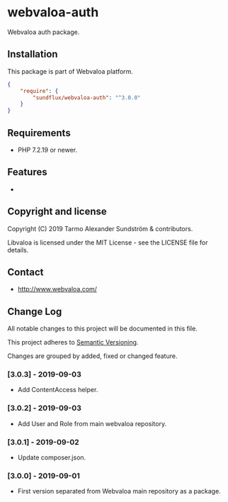 webvaloa-auth
========

Webvaloa auth package.

## Installation

This package is part of Webvaloa platform.

```json
{
    "require": {
        "sundflux/webvaloa-auth": "^3.0.0"
    }
}
```

## Requirements

- PHP 7.2.19 or newer.

## Features

- 

## Copyright and license

Copyright (C) 2019 Tarmo Alexander Sundström & contributors.

Libvaloa is licensed under the MIT License - see the LICENSE file for details.

## Contact

- http://www.webvaloa.com/

## Change Log
All notable changes to this project will be documented in this file.

This project adheres to [Semantic Versioning](http://semver.org/).

Changes are grouped by added, fixed or changed feature.

### [3.0.3] - 2019-09-03
- Add ContentAccess helper.

### [3.0.2] - 2019-09-03
- Add User and Role from main webvaloa repository.

### [3.0.1] - 2019-09-02
- Update composer.json.

### [3.0.0] - 2019-09-01
- First version separated from Webvaloa main repository as a package. 

